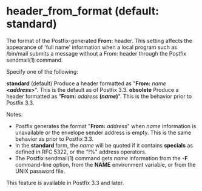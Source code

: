 # header_from_format (default: standard)
 The format of the Postfix-generated **From:** header. This
setting affects the appearance of 'full name' information when a
local program such as /bin/mail submits a message without a From:
header through the Postfix sendmail(1) command. 


 Specify one of the following: 



**standard** (default)  Produce a header formatted
as "**From:** *name* **<***address***>**".
This is the default as of Postfix 3.3.
**obsolete** Produce a header formatted as "**From:**
*address* **(***name***)**". This is the behavior
prior to Postfix 3.3. 

 Notes: 


* Postfix generates the format "**From:** *address*"
when *name* information is unavailable or the envelope sender
address is empty. This is the same behavior as prior to Postfix
3.3.
* In the **standard** form, the *name* will be quoted
if it contains **specials** as defined in RFC 5322, or the "!%"
address operators.
* The Postfix sendmail(1) command gets *name* information
from the **-F** command-line option, from the **NAME**
environment variable, or from the UNIX password file.


 This feature is available in Postfix 3.3 and later. 


